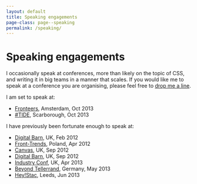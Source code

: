 ```yaml
---
layout: default
title: Speaking engagements
page-class: page--speaking
permalink: /speaking/
---
```


# Speaking engagements

I occasionally speak at conferences, more than likely on the topic of CSS, and
writing it in big teams in a manner that scales. If you would like me to speak
at a conference you are organising, please feel free to [drop me a line](mailto:harry@csswizardry.com).

I am set to speak at:

<ul class="block-list">
    <li><a href="http://fronteers.nl/congres/2013">Fronteers</a>, Amsterdam, Oct 2013</li>
    <li><a href="http://www.hashtagtide.co/">#TIDE</a>, Scarborough, Oct 2013</li>
</ul>

I have previously been fortunate enough to speak at:

<ul class="block-list">
    <li><a href="http://thedigitalbarn.co.uk/">Digital Barn</a>, UK, Feb 2012</li>
    <li><a href="http://2012.front-trends.com/">Front-Trends</a>, Poland, Apr 2012</li>
    <li><a href="http://2012.canvasconf.co.uk/">Canvas</a>, UK, Sep 2012</li>
    <li><a href="http://thedigitalbarn.co.uk/">Digital Barn</a>, UK, Sep 2012</li>
    <li><a href="http://industryconf.com/">Industry Conf</a>, UK, Apr 2013</li>
    <li><a href="http://2013.beyondtellerrand.com/">Beyond Tellerrand</a>, Germany, May 2013</li>
    <li><a href="http://wearestac.com/blog/introducing-hey-stac">Hey!Stac</a>, Leeds, Jun 2013</li>
</ul>
